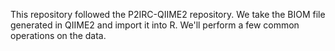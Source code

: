 This repository followed the P2IRC-QIIME2 repository. We take the BIOM file generated in QIIME2 and import it into R. We'll perform a few common operations on the data.
